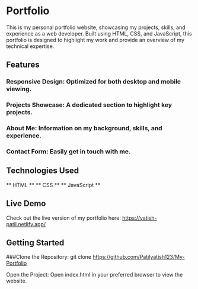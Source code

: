 
# Portfolio
This is my personal portfolio website, showcasing my projects, skills, and experience as a web developer. Built using HTML, CSS, and JavaScript, this portfolio is designed to highlight my work and provide an overview of my technical expertise.

## Features
### Responsive Design: Optimized for both desktop and mobile viewing.
### Projects Showcase: A dedicated section to highlight key projects.
### About Me: Information on my background, skills, and experience.
### Contact Form: Easily get in touch with me.

## Technologies Used
** HTML **
** CSS **
** JavaScript **

## Live Demo
Check out the live version of my portfolio here: https://yatish-patil.netlify.app/

## Getting Started
###Clone the Repository:
git clone https://github.com/Patilyatish123/My-Portfolio

Open the Project: Open index.html in your preferred browser to view the website.

